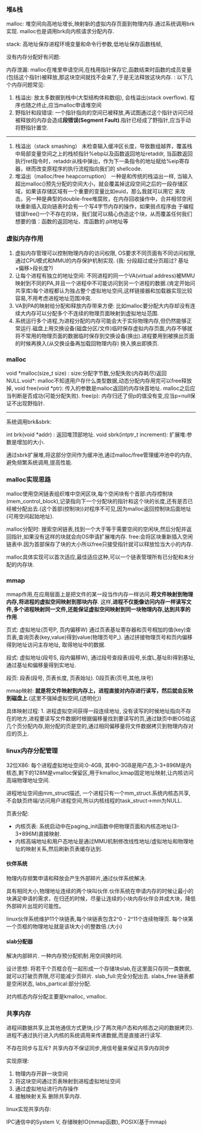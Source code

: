 ### 堆&栈

malloc: 堆空间向高地址增长,映射新的虚拟内存页面到物理内存.通过系统调用brk实现. malloc也是调用brk向内核请求分配内存.

stack: 高地址保存进程环境变量和命令行参数,低地址保存函数栈帧,

没有内存分配好有问题: 

内存泄漏: malloc在堆里申请空间,在栈用指针保存它,函数结束时函数的成员变量(包括这个指针)被释放,那这块空间就找不会来了,于是无法释放这块内存. : 以下几个内存问题常见:

1. 栈溢出: 放太多数据到栈中(大型结构体和数组), 会栈溢出(stack overflow). 程序也随之终止,应当malloc申请堆空间
2. 野指针和段错误: 一个指针指向的空间已被释放,再试图通过这个指针访问已经被释放的内存会造成**段错误(Segment Fault)**.指针已经成了野指针,应当手动将野指针置空.

---

1. 栈溢出（stack smashing） 未检查输入缓冲区长度，导致数组越界，覆盖栈中局部变量空间之上的栈桢指针%ebp以及函数返回地址retaddr, 当函数返回执行ret指令时，retaddr从栈中弹出，作为下一条指令的地址赋给%eip寄存器，继而改变原程序的执行流程指向我们的 shellcode.
2. 堆溢出（malloc/free heapcorruption） 一种是和传统的栈溢出一样, 当输入超出malloc()预先分配的空间大小，就会覆盖掉这段空间之后的一段存储区域，如果该存储区域有一个重要的变量比如euid，那么我就可以用它 来攻击。另一种是典型的double-free堆腐败，在内存回收操作中，合并相邻空闲块重新插入双向链表时会有一个写4字节内存的操作，如果弱点程序由 于编程错误free()一个不存在的块，我们就可以精心伪造这个块，从而覆盖任何我们想要的值：函数的返回地址、库函数的.plt地址等

### 虚拟内存作用

1. 虚拟内存管理可以控制物理内存的访问权限, OS要求不同页面有不同访问权限,通过CPU模式和MMU的内存保护机制实现. (我: 分段超过或分页超过? 基址+偏移>段长度?)
2. 让每个进程有独立的地址空间: 不同进程的同一个VA(virtual address)被MMU映射到不同的PA,并且一个进程中不可能访问到另一个进程的数据.(肯定开始问共享库)每个进程都认为独占整个虚拟地址空间,这样链接器和加载器实现比较容易,不用考虑进程地址范围冲突.
3. VA到PA的映射给分配和释放内存带来方便: 比如malloc要分配大内存却没有连续大内存可以分配多个不连续的物理页面映射到虚拟地址范围.
4. 系统运行多个进程,为进程分配的内存可能会大于实际物理内存,但仍然能够正常运行.磁盘上用交换设备(磁盘分区/文件)临时保存虚拟内存页面,内存不够就将不常用的物理页面的数据临时保存到交换设备(换出).进程要用到被换出页面的时候再换入(从交换设备再加载回物理内存)  换入换出即换页.

### malloc

void *malloc(size_t size) : size:分配字节数,分配失败(内存耗尽)返回NULL.void\*: malloc不知道用户存什么类型数据,动态分配内存用完可以free释放掉, void free(void *ptr): 传入的参数是malloc返回的内存块首地址.  malloc之后应当判断是否成功(可能分配失败). free(p): 内存归还了但p的值没有变,应当p=null保证不出现野指针.

---

系统调用brk&sbrk: 

int brk(void *addr) : 返回堆顶部地址. void sbrk(intptr_t increment): 扩展堆:参数是增加的大小.

通过sbrk扩展堆,将这部分空间作为缓冲池,通过malloc/free管理缓冲池中的内存,避免频繁系统调用,提高性能.

### malloc实现思路

malloc使用空闲链表组织堆中空闲区块,每个空闲块有个首部:内存控制块(mem_control_block),记录指向下一个分配块的指针和这个块的长度,还有是否已经被分配出去.(这个首部(控制块))对程序不可见,因为malloc返回控制块后面地址(可用空间起始地址).

malloc分配时: 搜索空闲链表,找到一个大于等于需要空间的空闲块,然后分配并返回指针,如果没有这样的块就会向OS申请扩展堆内存.  free:会将区块重新插入空闲链表中.因为首部保存了块的大小所以free只接受指针就可以释放恰当大小的内存.

malloc具体实现可以首次适应,最佳适应这种,可以一个链表管理所有已分配和未分配的内存块.

### mmap

mmap作用,在应用层面上是把文件的某一段当作内存一样访问.**将文件映射到物理内存,将进程的虚拟空间映射到那块内存**. 这样,**进程不仅能像访问内存一样读写文件,多个进程映射同一文件,还能保证虚拟空间映射到同一块物理内存,达到共享的作用**.

页式: 虚拟地址(页号P, 页内偏移W) 通过页表基址寄存器和页号相加的值(key)查页表,查询页表(key,value)得到value(物理页号P_). 通过拼接物理页号和页内偏移得到地址访问主存地址, 取得地址中的数据.

段式: 虚拟地址(段号S, 段内偏移W), 通过段号查段表(段号,长度L,基址B)得到基址,通过基址和偏移量得到实地址.

段页: 段表(段号, 页表长度, 页表始址). 0段页表(页号,其他,块号)

mmap映射: **就是将文件映射到内存上，进程直接对内存进行读写，然后就会反映到磁盘上**.(这里不强掉虚拟空间,(透明化)) 

具体映射过程: 1. 进程虚拟空间获得一段连续地址, 没有读写的时候地址指向不存在的地方,进程要读写文件数据时根据偏移量找到要读写的页,通过缺页中断OS给这几个页分配内存,刚分配的页是空的,通过相同偏移量将文件数据拷贝到物理内存对应的页上.

### linux内存分配管理

32位X86: 每个进程虚拟地址空间:0-4GB, 其中0-3GB是用户态,3-3+896M是内核态,剩下的128M是vmalloc保留区,用于kmalloc,kmap固定地址映射,让内核访问高端物理地址空间.

进程地址空间由mm_struct描述, 一个进程只有一个mm_struct.系统内核态共享,不会缺页终端/访问用户进程空间,所以内核线程的task_struct->mm为NULL.

页表分配: 

- 内核页表: 系统启动中在paging_init函数中把物理页面和内核态地址(3-3+896M)直接映射.
- 内核高端地址和用户态地址是通过MMU机制修改线性地址/虚拟地址和物理地址的映射关系,然后刷新页表缓存达到.

#### 伙伴系统

物理内存频繁申请和释放会产生外部碎片,通过伙伴系统解决.

具有相同大小,物理地址连续的两个块叫伙伴.伙伴系统在申请内存的时候让最小的块满足申请的需求，在归还的时候，尽量让连续的小块内存伙伴合并成大块，降低外部碎片出现的可能性。

linux伙伴系统维护11个块链表,每个块链表包含2^0 - 2^11个连续物理页. 每个块第一个页框的物理地址就是该块大小的整数倍.(大小)

#### slab分配器

解决内部碎片. 一种内存预分配机制.用空间换时间.

设计思想: 将若干个页框合在一起形成一个存储块slab,在这里面只存同一类数据,就可以打破页界限,尽可能减少页碎片.  slab_full:完全分配出去. slabs_free:链表都是空闲状态, labs_partical:部分分配.

对内核态内存分配主要是kmalloc, vmalloc. 

### 共享内存

进程间数据共享,比其他通信方式更快,(少了两次用户态和内核态之间的数据拷贝).进程不通过执行进入内核的系统调用来传递数据,而是直接进行读写.

不存在同步与互斥? 共享内存不保证同步,用信号量来保证共享内存同步

实现原理: 

1. 物理内存开辟一块空间
2. 将这块空间通过页表映射到进程虚拟地址空间
3. 通过虚拟地址进行内存操作
4. 接触映射关系 删除共享内存.

linux实现共享内存:

IPC通信中的System V, 存储映射IO(mmap函数), POSIX(基于mmap)


